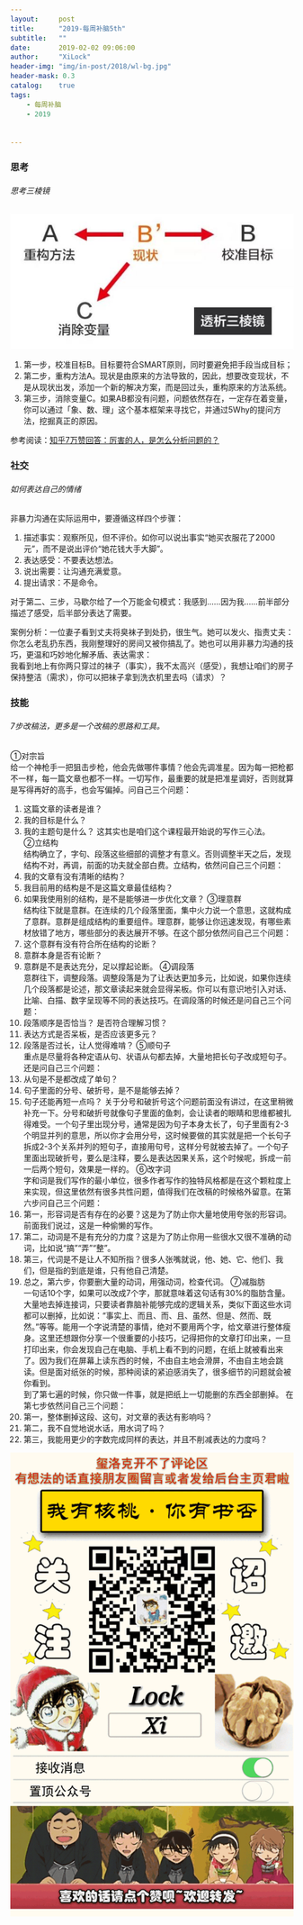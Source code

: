 ```yaml
---
layout:     post
title:      "2019-每周补脑5th"
subtitle:   ""
date:       2019-02-02 09:06:00
author:     "XiLock"
header-img: "img/in-post/2018/wl-bg.jpg"
header-mask: 0.3
catalog:    true
tags:
    - 每周补脑
    - 2019


---
```

 
### 思考
###### 思考三棱镜
![](/img/in-post/2019/2019-02-02-5th/think_triple_prism.JPG)
1. 第一步，校准目标B。目标要符合SMART原则，同时要避免把手段当成目标；
1. 第二步，重构方法A。现状是由原来的方法导致的，因此，想要改变现状，不是从现状出发，添加一个新的解决方案，而是回过头，重构原来的方法系统。
1. 第三步，消除变量C。如果AB都没有问题，问题依然存在，一定存在着变量，你可以通过「象、数、理」这个基本框架来寻找它，并通过5Why的提问方法，挖掘真正的原因。

参考阅读：[知乎7万赞回答：厉害的人，是怎么分析问题的？](https://mp.weixin.qq.com/s?__biz=MzI1ODA2MzYwOQ==&mid=2651921307&idx=1&sn=465c913491622f7960718b98b54dc69a&chksm=f1e8560dc69fdf1bed5ea93d3a5be60832ba83a04c152c467e9e23b64d69d1ca93a7c2fd866e&scene=0&ascene=56&devicetype=iOS11.2.2&version=16070325&nettype=3G+&lang=zh_CN&fontScale=100&pass_ticket=ll%2BwhuYiecvxbuiB5fEaOdwLdqHnUtgxmIIRAjlz3X2LoNyknWmFTSk%2BLs8x%2FYrp&wx_header=1)

### 社交
###### 如何表达自己的情绪
非暴力沟通在实际运用中，要遵循这样四个步骤：
1. 描述事实：观察所见，但不评价。如你可以说出事实“她买衣服花了2000元”，而不是说出评价“她花钱大手大脚”。
1. 表达感受：不要表达想法。
1. 说出需要：让沟通充满爱意。
1. 提出请求：不是命令。

对于第二、三步，马歇尔给了一个万能金句模式：我感到……因为我......前半部分描述了感受，后半部分表达了需要。

案例分析：一位妻子看到丈夫将臭袜子到处扔，很生气。她可以发火、指责丈夫：你怎么老乱扔东西，我刚整理好的房间又被你搞乱了。她也可以用非暴力沟通的技巧，更温和巧妙地化解矛盾、表达需求：  
我看到地上有你两只穿过的袜子（事实），我不太高兴（感受），我想让咱们的房子保持整洁（需求），你可以把袜子拿到洗衣机里去吗（请求）？

### 技能
###### 7步改稿法，更多是一个改稿的思路和工具。
①对宗旨  
给一个神枪手一把狙击步枪，他会先做哪件事情？他会先调准星。因为每一把枪都不一样，每一篇文章也都不一样。一切写作，最重要的就是把准星调好，否则就算是写得再好的高手，也会写偏掉。问自己三个问题：
1. 这篇文章的读者是谁？
1. 我的目标是什么？
1. 我的主题句是什么？
这其实也是咱们这个课程最开始说的写作三心法。  
②立结构  
结构确立了，字句、段落这些细部的调整才有意义。否则调整半天之后，发现结构不对，再调，前面的功夫就全部白费。立结构，依然问自己三个问题：
1. 我的文章有没有清晰的结构？
1. 我目前用的结构是不是这篇文章最佳结构？
1. 如果我使用别的结构，是不是能够进一步优化文章？
③理意群  
结构往下就是意群。在连续的几个段落里面，集中火力说一个意思，这就构成了意群。意群是组成结构的重要组件。理意群，能够让你迅速发现，有哪些素材放错了地方，哪些部分的表达展开不够。在这个部分依然问自己三个问题：
1. 这个意群有没有符合所在结构的论断？
1. 意群本身是否有论断？
1. 意群是不是表达充分，足以撑起论断。
④调段落  
意群往下，调整段落。调整段落是为了让表达更加多元，比如说，如果你连续几个段落都是论述，那文章读起来就会显得呆板。你可以有意识地引入对话、比喻、白描、数字呈现等不同的表达技巧。在调段落的时候还是问自己三个问题：
1. 段落顺序是否恰当？ 是否符合理解习惯？
1. 表达方式是否呆板，是否应该更多元？
1. 段落是否过长，让人觉得难啃？
⑤顺句子  
重点是尽量将各种定语从句、状语从句都去掉，大量地把长句子改成短句子。还是问自己三个问题：
1. 从句是不是都改成了单句？
1. 句子里面的分号、破折号，是不是能够去掉？
1. 句子还能再短一点吗？
关于分号和破折号这个问题前面没有讲过，在这里稍微补充一下。分号和破折号就像句子里面的鱼刺，会让读者的眼睛和思维都被扎得难受。一个句子里出现分号，通常是因为句子本身太长了，句子里面有2-3个明显并列的意思，所以你才会用分号，这时候要做的其实就是把一个长句子拆成2-3个关系并列的短句子，直接用句号，这样分号就被去掉了。一个句子里面出现破折号，要么是注释，要么是表达因果关系，这个时候呢，拆成一前一后两个短句，效果是一样的。
⑥改字词  
字和词是我们写作的最小单位，很多作者写作的独特风格都是在这个颗粒度上来实现，但这里依然有很多共性问题，值得我们在改稿的时候格外留意。在第六步问自己三个问题：
1. 第一，形容词是否有存在的必要？这是为了防止你大量地使用夸张的形容词。前面我们说过，这是一种偷懒的写作。
1. 第二，动词是不是有充分的力度？这是为了防止你用一些很水又很不准确的动词，比如说“搞”“弄”“整”。
1. 第三，代词是不是让人不知所指？很多人张嘴就说，他、她、它、他们、我们，但是指的到底是谁，只有他自己清楚。
1. 总之，第六步，你要删大量的动词，用强动词，检查代词。
⑦减脂肪  
一句话10个字，如果可以改成7个字，那就意味着这句话有30%的脂肪含量。大量地去掉连接词，只要读者靠脑补能够完成的逻辑关系，类似下面这些水词都可以删掉，比如说：“事实上、而且、而、且、虽然、但是、然而、既然。”等等。能用一个字说清楚的事情，绝对不要用两个字，给文章进行整体瘦身。这里还想跟你分享一个很重要的小技巧，记得把你的文章打印出来，一旦打印出来，你会发现自己在电脑、手机上看不到的问题，在纸上就被看出来了。因为我们在屏幕上读东西的时候，不由自主地会滑屏，不由自主地会跳读。但是面对纸张的时候，那种阅读的紧迫感消失了，很多细节的问题就会被你看到。  
到了第七遍的时候，你只做一件事，就是把纸上一切能删的东西全部删掉。
在第七步依然问自己三个问题：  
1. 第一，整体删掉这段、这句，对文章的表达有影响吗？
1. 第二，我不自觉地说水话，用水词了吗？
1. 第三，我能用更少的字数完成同样的表达，并且不削减表达的力度吗？



![](/img/wc-tail.GIF)
